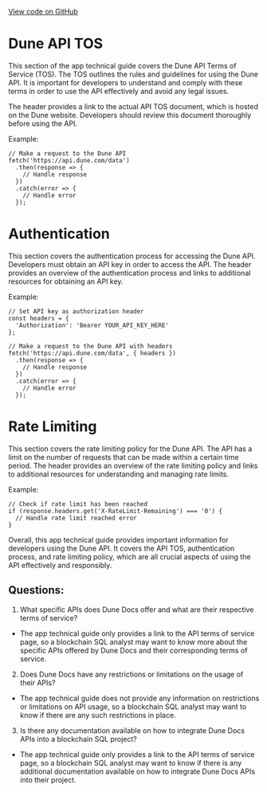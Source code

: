[View code on GitHub](https://dune.com/docs/api/FAQ/TOS.md)

# Dune API TOS

This section of the app technical guide covers the Dune API Terms of Service (TOS). The TOS outlines the rules and guidelines for using the Dune API. It is important for developers to understand and comply with these terms in order to use the API effectively and avoid any legal issues.

The header provides a link to the actual API TOS document, which is hosted on the Dune website. Developers should review this document thoroughly before using the API.

Example:

```
// Make a request to the Dune API
fetch('https://api.dune.com/data')
  .then(response => {
    // Handle response
  })
  .catch(error => {
    // Handle error
  });
```

# Authentication

This section covers the authentication process for accessing the Dune API. Developers must obtain an API key in order to access the API. The header provides an overview of the authentication process and links to additional resources for obtaining an API key.

Example:

```
// Set API key as authorization header
const headers = {
  'Authorization': 'Bearer YOUR_API_KEY_HERE'
};

// Make a request to the Dune API with headers
fetch('https://api.dune.com/data', { headers })
  .then(response => {
    // Handle response
  })
  .catch(error => {
    // Handle error
  });
```

# Rate Limiting

This section covers the rate limiting policy for the Dune API. The API has a limit on the number of requests that can be made within a certain time period. The header provides an overview of the rate limiting policy and links to additional resources for understanding and managing rate limits.

Example:

```
// Check if rate limit has been reached
if (response.headers.get('X-RateLimit-Remaining') === '0') {
  // Handle rate limit reached error
}
```

Overall, this app technical guide provides important information for developers using the Dune API. It covers the API TOS, authentication process, and rate limiting policy, which are all crucial aspects of using the API effectively and responsibly.
## Questions: 
 1. What specific APIs does Dune Docs offer and what are their respective terms of service?
- The app technical guide only provides a link to the API terms of service page, so a blockchain SQL analyst may want to know more about the specific APIs offered by Dune Docs and their corresponding terms of service.

2. Does Dune Docs have any restrictions or limitations on the usage of their APIs?
- The app technical guide does not provide any information on restrictions or limitations on API usage, so a blockchain SQL analyst may want to know if there are any such restrictions in place.

3. Is there any documentation available on how to integrate Dune Docs APIs into a blockchain SQL project?
- The app technical guide only provides a link to the API terms of service page, so a blockchain SQL analyst may want to know if there is any additional documentation available on how to integrate Dune Docs APIs into their project.